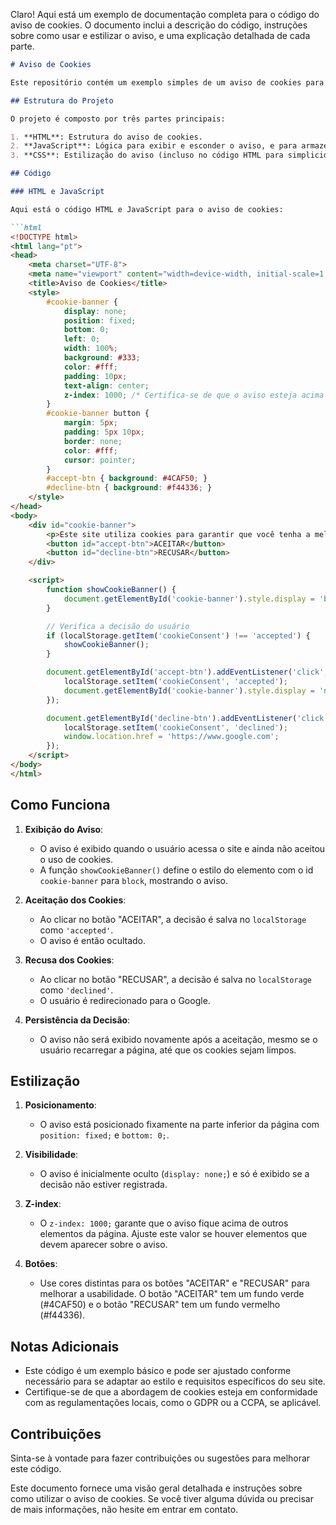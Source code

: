 Claro! Aqui está um exemplo de documentação completa para o código do aviso de cookies. O documento inclui a descrição do código, instruções sobre como usar e estilizar o aviso, e uma explicação detalhada de cada parte.

```markdown
# Aviso de Cookies

Este repositório contém um exemplo simples de um aviso de cookies para websites. O código inclui HTML e JavaScript para exibir um aviso aos usuários sobre o uso de cookies, oferecendo opções para aceitar ou recusar.

## Estrutura do Projeto

O projeto é composto por três partes principais:

1. **HTML**: Estrutura do aviso de cookies.
2. **JavaScript**: Lógica para exibir e esconder o aviso, e para armazenar a decisão do usuário.
3. **CSS**: Estilização do aviso (incluso no código HTML para simplicidade).

## Código

### HTML e JavaScript

Aqui está o código HTML e JavaScript para o aviso de cookies:

```html
<!DOCTYPE html>
<html lang="pt">
<head>
    <meta charset="UTF-8">
    <meta name="viewport" content="width=device-width, initial-scale=1.0">
    <title>Aviso de Cookies</title>
    <style>
        #cookie-banner {
            display: none;
            position: fixed;
            bottom: 0;
            left: 0;
            width: 100%;
            background: #333;
            color: #fff;
            padding: 10px;
            text-align: center;
            z-index: 1000; /* Certifica-se de que o aviso esteja acima de outros elementos */
        }
        #cookie-banner button {
            margin: 5px;
            padding: 5px 10px;
            border: none;
            color: #fff;
            cursor: pointer;
        }
        #accept-btn { background: #4CAF50; }
        #decline-btn { background: #f44336; }
    </style>
</head>
<body>
    <div id="cookie-banner">
        <p>Este site utiliza cookies para garantir que você tenha a melhor experiência. Ao continuar a navegar, você concorda com o uso de cookies.</p>
        <button id="accept-btn">ACEITAR</button>
        <button id="decline-btn">RECUSAR</button>
    </div>

    <script>
        function showCookieBanner() {
            document.getElementById('cookie-banner').style.display = 'block';
        }

        // Verifica a decisão do usuário
        if (localStorage.getItem('cookieConsent') !== 'accepted') {
            showCookieBanner();
        }

        document.getElementById('accept-btn').addEventListener('click', () => {
            localStorage.setItem('cookieConsent', 'accepted');
            document.getElementById('cookie-banner').style.display = 'none';
        });

        document.getElementById('decline-btn').addEventListener('click', () => {
            localStorage.setItem('cookieConsent', 'declined');
            window.location.href = 'https://www.google.com';
        });
    </script>
</body>
</html>
```

## Como Funciona

1. **Exibição do Aviso**:
   - O aviso é exibido quando o usuário acessa o site e ainda não aceitou o uso de cookies.
   - A função `showCookieBanner()` define o estilo do elemento com o id `cookie-banner` para `block`, mostrando o aviso.

2. **Aceitação dos Cookies**:
   - Ao clicar no botão "ACEITAR", a decisão é salva no `localStorage` como `'accepted'`.
   - O aviso é então ocultado.

3. **Recusa dos Cookies**:
   - Ao clicar no botão "RECUSAR", a decisão é salva no `localStorage` como `'declined'`.
   - O usuário é redirecionado para o Google.

4. **Persistência da Decisão**:
   - O aviso não será exibido novamente após a aceitação, mesmo se o usuário recarregar a página, até que os cookies sejam limpos.

## Estilização

1. **Posicionamento**:
   - O aviso está posicionado fixamente na parte inferior da página com `position: fixed;` e `bottom: 0;`.

2. **Visibilidade**:
   - O aviso é inicialmente oculto (`display: none;`) e só é exibido se a decisão não estiver registrada.

3. **Z-index**:
   - O `z-index: 1000;` garante que o aviso fique acima de outros elementos da página. Ajuste este valor se houver elementos que devem aparecer sobre o aviso.

4. **Botões**:
   - Use cores distintas para os botões "ACEITAR" e "RECUSAR" para melhorar a usabilidade. O botão "ACEITAR" tem um fundo verde (#4CAF50) e o botão "RECUSAR" tem um fundo vermelho (#f44336).

## Notas Adicionais

- Este código é um exemplo básico e pode ser ajustado conforme necessário para se adaptar ao estilo e requisitos específicos do seu site.
- Certifique-se de que a abordagem de cookies esteja em conformidade com as regulamentações locais, como o GDPR ou a CCPA, se aplicável.

## Contribuições

Sinta-se à vontade para fazer contribuições ou sugestões para melhorar este código. 

Este documento fornece uma visão geral detalhada e instruções sobre como utilizar o aviso de cookies. Se você tiver alguma dúvida ou precisar de mais informações, não hesite em entrar em contato.
